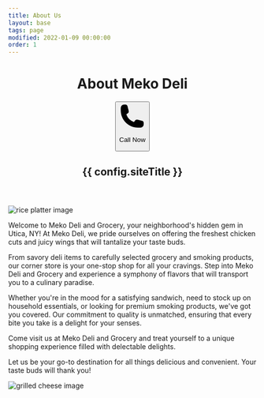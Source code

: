 ```yaml
---
title: About Us
layout: base
tags: page
modified: 2022-01-09 00:00:00
order: 1
---
```

 <header class="bg-green-800 mb-20">
      <h1 class="pt-16 md:pt-24 px-4 text-center">
        <span class="text-4xl md:text-8xl font-bold leading-none text-transparent bg-clip-text bg-gradient-to-r from-green-100 to-green-300 px-4">
         About Meko Deli
        </span>
      </h1>
              <div class="mx-auto text-center mt-4">        
        <a href="tel:3158643269">
    <button class="bg-green-600 text-xl text-white font-semibold py-2 px-4 rounded inline-flex items-center hover:ring-4 hover:ring-green-200 mx-auto">
 
<svg xmlns="http://www.w3.org/2000/svg" viewBox="0 0 24 24" fill="currentColor" class="size-6 mr-2">
  <path fill-rule="evenodd" d="M1.5 4.5a3 3 0 0 1 3-3h1.372c.86 0 1.61.586 1.819 1.42l1.105 4.423a1.875 1.875 0 0 1-.694 1.955l-1.293.97c-.135.101-.164.249-.126.352a11.285 11.285 0 0 0 6.697 6.697c.103.038.25.009.352-.126l.97-1.293a1.875 1.875 0 0 1 1.955-.694l4.423 1.105c.834.209 1.42.959 1.42 1.82V19.5a3 3 0 0 1-3 3h-2.25C8.552 22.5 1.5 15.448 1.5 6.75V4.5Z" clip-rule="evenodd" />
</svg>

 Call Now
</button>
</a>
</div>
      <h2 class="pt-6 pb-16 md:py-16 text-xl md:text-3xl font-bold text-center text-green-200 px-4 uppercase">
        {{ config.siteTitle }}    
      </h2>
    </header>

<div class="min-h-screen max-w-6xl mx-auto px-4 prose-lg">

<div class="md:grid grid-cols-6">

<div class="col-span-2">
<img src="/images/rice.jpg" class="mx-auto" alt="rice platter image">
</div>

<div class="col-span-4">
<p>Welcome to Meko Deli and Grocery, your neighborhood's hidden gem in Utica, NY! At Meko Deli, we pride ourselves on offering the freshest chicken cuts and juicy wings that will tantalize your taste buds. </p>
<p>From savory deli items to carefully selected grocery and smoking products, our corner store is your one-stop shop for all your cravings. Step into Meko Deli and Grocery and experience a symphony of flavors that will transport you to a culinary paradise. </p>
<p class="mb-20">Whether you're in the mood for a satisfying sandwich, need to stock up on household essentials, or looking for premium smoking products, we've got you covered. Our commitment to quality is unmatched, ensuring that every bite you take is a delight for your senses. </p>
</div>
</div>
<div class="md:grid grid-cols-6">



<div class="col-span-4">
<p>Come visit us at Meko Deli and Grocery and treat yourself to a unique shopping experience filled with delectable delights.</p>

<p>Let us be your go-to destination for all things delicious and convenient. Your taste buds will thank you!</p>
</div>

<div class="col-span-2">
<img src="/images/grilled-cheese.jpg" class="mx-auto" alt="grilled cheese image">
</div>

</div>

</div>